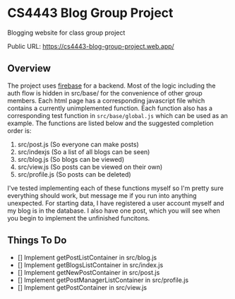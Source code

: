 # CS4443 Blog Group Project

Blogging website for class group project

Public URL: https://cs4443-blog-group-project.web.app/

## Overview

The project uses [firebase](https://firebase.google.com/) for a backend. Most of the logic including the auth flow is hidden in src/base/ for the convenience of other group members. Each html page has a corresponding javascript file which contains a currently unimplemented function. Each function also has a corresponding test function in `src/base/global.js` which can be used as an example. The functions are listed below and the suggested completion order is:

1. src/post.js (So everyone can make posts)
2. src/indexjs (So a list of all blogs can be seen)
3. src/blog.js (So blogs can be viewed)
4. src/view.js (So posts can be viewed on their own)
5. src/profile.js (So posts can be deleted)

I've tested implementing each of these functions myself so I'm pretty sure everything should work, but message me if you run into anything unexpected. For starting data, I have registered a user account myself and my blog is in the database. I also have one post, which you will see when you begin to implement the unfinished funcitons.

## Things To Do

- [] Implement getPostListContainer in src/blog.js
- [] Implement getBlogsListContainer in src/index.js
- [] Implement getNewPostContainer in src/post.js
- [] Implement getPostManagerListContainer in src/profile.js
- [] Implement getPostContainer in src/view.js
